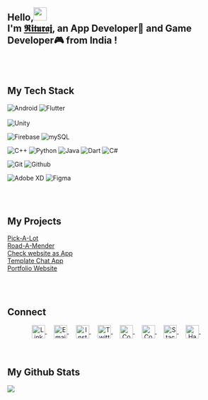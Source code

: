 ## Hello,<img src="https://emojis.slackmojis.com/emojis/images/1536351075/4594/blob-wave.gif?1536351075" width="30px"> <br>I'm [𝕽𝖎𝖙𝖚𝖗𝖆𝖏](https://github.com/riturajjain2000), an App Developer📱 and Game Developer🎮 from India !

<br>  
<br>  

## My Tech Stack

![Android](https://img.shields.io/badge/-Android-green?style=for-the-badge&logo=Android&logoColor=ffffff)
![Flutter](https://img.shields.io/badge/-Flutter-blue?style=for-the-badge&logo=Flutter&logoColor=ffffff)
<br>
<br>
![Unity](https://img.shields.io/badge/-Unity-grey?style=for-the-badge&logo=Unity&logoColor=ffffff)

![Firebase](https://img.shields.io/badge/-Firebase-yellow?style=for-the-badge&logo=Firebase&logoColor=ffffff)
![mySQL](https://img.shields.io/badge/-mySQL-black?style=for-the-badge&logo=mySQL&logoColor=ffffff)

![C++](https://img.shields.io/badge/-C%2B%2B-blue?style=for-the-badge&logo=C%2B%2B&logoColor=ffffff)
![Python](https://img.shields.io/badge/-Python-grey?style=for-the-badge&logo=Python&logoColor=ffffff)
![Java](https://img.shields.io/badge/-Java-yellow?style=for-the-badge&logo=Java&logoColor=000000)
![Dart](https://img.shields.io/badge/-Dart-cyan?style=for-the-badge&logo=Dart&logoColor=000000)
![C#](https://img.shields.io/badge/-C%23-blueviolet?style=for-the-badge&logo=C%20Sharp&logoColor=ffffff)


![Git](https://img.shields.io/badge/-Git-grey?style=for-the-badge&logo=Git&logoColor=ffffff)
![Github](https://img.shields.io/badge/-Github-grey?style=for-the-badge&logo=Github&logoColor=ffffff)

![Adobe XD](http://img.shields.io/badge/-Adobe%20XD-blueviolet?style=for-the-badge&logo=Adobe%20XD&logoColor=ffffff)
![Figma](https://img.shields.io/badge/-Figma-orange?style=for-the-badge&logo=Figma&logoColor=ffffff)

<br>
<br>

## My Projects
[Pick-A-Lot](https://github.com/riturajjain2000/Pick-A-Lot)<br>
[Road-A-Mender](https://github.com/riturajjain2000/Road-A-Mender)<br>
[Check website as App](https://github.com/riturajjain2000/check-website-as-app)<br>
[Template Chat App](https://github.com/riturajjain2000/Chat-app-template)<br>
[Portfolio Website](https://riturajjain2000.github.io/)<br>


<br>
<br>

## Connect
<div align="center">
<a href="https://www.linkedin.com/in/rituraj-jain-bb374a194/">
  <img align="center" alt="LinkdeIN" width="30px" src="https://cdn.jsdelivr.net/npm/simple-icons@v3/icons/linkedin.svg" />
</a>&nbsp;&nbsp;&nbsp;

<a href="mailto:rrjain20122000@gmail.com">
  <img align="center" alt="Email" width="30px" src="https://cdn.jsdelivr.net/npm/simple-icons@3.11.0/icons/gmail.svg" />
</a>&nbsp;&nbsp;&nbsp;

<a href="https://www.instagram.com/riturajjain2000/">
  <img align="center" alt="Instagram" width="30px" src="https://cdn.jsdelivr.net/npm/simple-icons@v3/icons/instagram.svg" />
</a>&nbsp;&nbsp;&nbsp;

<a href="https://twitter.com/riturajjain2000">
  <img align="center" alt="Twitter" width="30px" src="https://cdn.jsdelivr.net/npm/simple-icons@v3/icons/twitter.svg" />
</a>&nbsp;&nbsp;&nbsp;

<a href="https://www.codechef.com/users/rituraj_jain">
  <img align="center" alt="Codechef" width="30px" src="https://cdn.jsdelivr.net/npm/simple-icons@v3/icons/codechef.svg" />
</a>&nbsp;&nbsp;&nbsp;

<a href="https://auth.geeksforgeeks.org/user/riturajjain2000/practice">
  <img align="center" alt="Codechef" width="30px" src="https://cdn.jsdelivr.net/npm/simple-icons@3.12.1/icons/geeksforgeeks.svg" />
</a>&nbsp;&nbsp;&nbsp;

<a href="https://stackoverflow.com/users/12618131/rituraj-jain">
  <img align="center" alt="Stackoverflow" width="30px" src="https://cdn.jsdelivr.net/npm/simple-icons@3.11.0/icons/stackoverflow.svg" />
</a>&nbsp;&nbsp;&nbsp;

<a href="https://www.hackerrank.com/rrjain20122000">
  <img align="center" alt="Hackerrank" width="30px" src="https://cdn.jsdelivr.net/npm/simple-icons@v3/icons/hackerrank.svg" />
</a>&nbsp;&nbsp;&nbsp;
</div>

<br>  
<br>  

## My Github Stats

<a href="https://github-readme-stats.vercel.app/api?username=riturajjain2000&show_icons=true&theme=onedark">
  <img align="center" src="https://github-readme-stats.vercel.app/api?username=riturajjain2000&show_icons=true&theme=onedark" />
</a>


